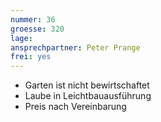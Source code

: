 ```yaml
---
nummer: 36
groesse: 320
lage:
ansprechpartner: Peter Prange
frei: yes
---
```


- Garten ist nicht bewirtschaftet
- Laube in Leichtbauausführung
- Preis nach Vereinbarung
